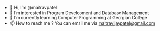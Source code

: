 - 👋 Hi, I’m @maitravpatel
- 👀 I’m interested in Program Development and Database Management
- 🌱 I’m currently learning Computer Programming at Georgian College
- 📫 How to reach me ? You can email me via maitravijaypatel@gmail.com

<!---
maitravpatel/maitravpatel is a ✨ special ✨ repository because its `README.md` (this file) appears on your GitHub profile.
You can click the Preview link to take a look at your changes.
--->
